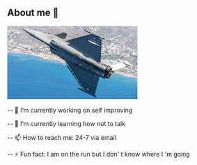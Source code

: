 ## About me 👋
<picture>
 <img alt="YOUR-ALT-TEXT" src="rafale.jpg">
</picture>

-- 🔭 I’m currently working on self improving

-- 🌱 I’m currently learning how not to talk

-- 📫 How to reach me: 24-7 via email

-- ⚡ Fun fact: I am on the run but I don' t know where I 'm going
